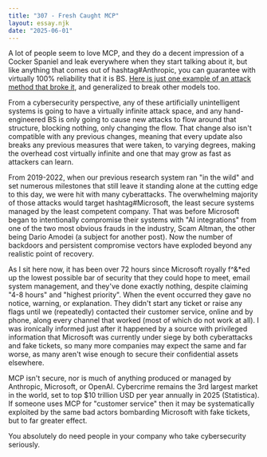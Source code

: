```yaml
---
title: "307 - Fresh Caught MCP"
layout: essay.njk
date: "2025-06-01"
---
```


A lot of people seem to love MCP, and they do a decent impression of a Cocker Spaniel and leak everywhere when they start talking about it, but like anything that comes out of hashtag#Anthropic, you can guarantee with virtually 100% reliability that it is BS. [Here is just one example of an attack method that broke it](https://hiddenlayer.com/innovation-hub/beyond-mcp-expanding-agentic-function-parameter-abuse/), and generalized to break other models too.

From a cybersecurity perspective, any of these artificially unintelligent systems is going to have a virtually infinite attack space, and any hand-engineered BS is only going to cause new attacks to flow around that structure, blocking nothing, only changing the flow. That change also isn't compatible with any previous changes, meaning that every update also breaks any previous measures that were taken, to varying degrees, making the overhead cost virtually infinite and one that may grow as fast as attackers can learn.

From 2019-2022, when our previous research system ran "in the wild" and set numerous milestones that still leave it standing alone at the cutting edge to this day, we were hit with many cyberattacks. The overwhelming majority of those attacks would target hashtag#Microsoft, the least secure systems managed by the least competent company. That was before Microsoft began to intentionally compromise their systems with "AI integrations" from one of the two most obvious frauds in the industry, Scam Altman, the other being Dario Amodei (a subject for another post). Now the number of backdoors and persistent compromise vectors have exploded beyond any realistic point of recovery.

As I sit here now, it has been over 72 hours since Microsoft royally f^&*ed up the lowest possible bar of security that they could hope to meet, email system management, and they've done exactly nothing, despite claiming "4-8 hours" and "highest priority". When the event occurred they gave no notice, warning, or explanation. They didn't start any ticket or raise any flags until we (repeatedly) contacted their customer service, online and by phone, along every channel that worked (most of which do not work at all). I was ironically informed just after it happened by a source with privileged information that Microsoft was currently under siege by both cyberattacks and fake tickets, so many more companies may expect the same and far worse, as many aren't wise enough to secure their confidential assets elsewhere.

MCP isn't secure, nor is much of anything produced or managed by Anthropic, Microsoft, or OpenAI. Cybercrime remains the 3rd largest market in the world, set to top $10 trillion USD per year annually in 2025 (Statistica). If someone uses MCP for "customer service" then it may be systematically exploited by the same bad actors bombarding Microsoft with fake tickets, but to far greater effect.

You absolutely do need people in your company who take cybersecurity seriously.